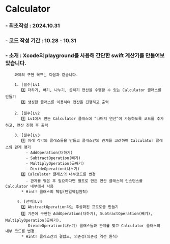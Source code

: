 # Calculator
### - 최초작성 : 2024.10.31
### - 코드 작성 기간 : 10.28 - 10.31
### - 소개 : Xcode의 playground를 사용해 간단한 swift 계산기를 만들어보았습니다.
        과제의 구현 목표는 다음과 같습니다.
        
        1. [필수]Lv1
           1️⃣ 더하기, 빼기, 나누기, 곱하기 연산을 수행할 수 있는 Calculator 클래스를 만들기
           2️⃣ 생성한 클래스를 이용하여 연산을 진행하고 출력
           
        2. [필수]Lv2
           1️⃣ Lv1에서 만든 Calculator 클래스에 “나머지 연산”이 가능하도록 코드를 추가하고, 연산 진행 후 출력
           
        3. [필수]Lv3
           1️⃣ 아래 각각의 클래스들을 만들고 클래스간의 관계를 고려하여 Calculator 클래스와 관계 맺기
             - AddOperation(더하기)
             - SubtractOperation(빼기)
             - MultiplyOperation(곱하기)
             - DivideOperation(나누기)
           2️⃣ Calculator 클래스의 내부코드를 변경
             - 관계를 맺은 후 필요하다면 별도로 만든 연산 클래스의 인스턴스를 Calculator 내부에서 사용
           * Hint! 클래스의 책임(단일책임원칙)
           
         4. [선택]Lv4
           1️⃣ AbstractOperation라는 추상화된 프로토콜 만들기
           2️⃣ 기존에 구현한 AddOperation(더하기), SubtractOperation(빼기), MultiplyOperation(곱하기), 
              DivideOperation(나누기) 클래스들과 관계를 맺고 Calculator 클래스의 내부 코드를 변경
           * Hint! 클래스간의 결합도, 의존성(의존성 역전 원칙)
        
